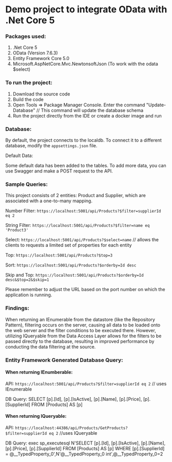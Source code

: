 # Demo project to integrate OData with .Net Core 5



### Packages used:
1. .Net Core 5
2. OData (Version 7.6.3)
3. Entity Framework Core 5.0
4. Microsoft.AspNetCore.Mvc.NewtonsoftJson (To work with the odata $select)




### To run the project:
1. Download the source code
2. Build the code
3. Open Tools => Package Manager Console.
    Enter the command "Update-Database" // This command will update the database schema
4. Run the project directly from the IDE or create a docker image and run



### Database:
By default, the project connects to the localdb. To connect it to a different database, modify the `appsettings.json` file. 

Default Data:

Some default data has been added to the tables. To add more data, you can use Swagger and make a POST request to the API.



### Sample Queries:

This project consists of 2 entities: Product and Supplier, which are associated with a one-to-many mapping.

Number Filter: `https://localhost:5001/api/Products?$filter=supplierId eq 2`

String Filter: `https://localhost:5001/api/Products?$filter=name eq 'Product3'`

Select: `https://localhost:5001/api/Products?$select=name` // allows the clients to requests a limited set of properties for each entity 

Top: `https://localhost:5001/api/Products?$top=3`

Sort: `https://localhost:5001/api/Products?$orderby=Id desc`

Skip and Top: `https://localhost:5001/api/Products?$orderby=Id desc&$top=2&$skip=1`

Please remember to adjust the URL based on the port number on which the application is running.

### Findings:

When returning an IEnumerable from the datastore (like the Repository Pattern), filtering occurs on the server, causing all data to be loaded onto the web server and the filter conditions to be executed there. However, utilizing IQueryable from the Data Access Layer allows for the filters to be passed directly to the database, resulting in improved performance by conducting the data filtering at the source.

### Entity Framework Generated Database Query:
#### When returning IEnumberable:
API: `https://localhost:5001/api/Products?$filter=supplierId eq 2` // uses IEnumerable 

DB Query: SELECT [p].[Id], [p].[IsActive], [p].[Name], [p].[Price], [p].[SupplierId] 
FROM [Products] AS [p]


#### When returning IQueryable:<br/>
API: `https://localhost:44386/api/Products/GetProducts?$filter=supplierId eq 2` //uses IQueryable 

DB Query: exec sp_executesql N'SELECT [p].[Id], [p].[IsActive], [p].[Name], [p].[Price], [p].[SupplierId] 
FROM [Products] AS [p] 
WHERE [p].[SupplierId] = @__TypedProperty_0',N'@__TypedProperty_0 int',@__TypedProperty_0=2
